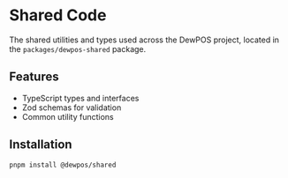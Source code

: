 # Shared Code

The shared utilities and types used across the DewPOS project, located in the `packages/dewpos-shared` package.

## Features

- TypeScript types and interfaces
- Zod schemas for validation
- Common utility functions

## Installation

```bash
pnpm install @dewpos/shared
```